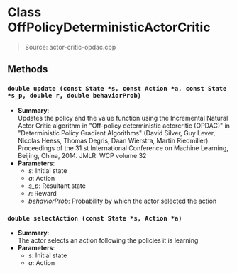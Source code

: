 # Class OffPolicyDeterministicActorCritic
> Source: actor-critic-opdac.cpp
## Methods
### ``double update (const State *s, const Action *a, const State *s_p, double r, double behaviorProb)``
* **Summary**:  
  Updates the policy and the value function using the Incremental Natural Actor Critic algorithm in "Off-policy deterministic actorcritic (OPDAC)" in "Deterministic Policy Gradient Algorithms" (David Silver, Guy Lever, Nicolas Heess, Thomas Degris, Daan Wierstra, Martin Riedmiller). Proceedings of the 31 st International Conference on Machine Learning, Beijing, China, 2014. JMLR: WCP volume 32  
* **Parameters**:  
  * _s_: Initial state
  * _a_: Action
  * _s_p_: Resultant state
  * _r_: Reward
  * _behaviorProb_: Probability by which the actor selected the action
### ``double selectAction (const State *s, Action *a)``
* **Summary**:  
  The actor selects an action following the policies it is learning  
* **Parameters**:  
  * _s_: Initial state
  * _a_: Action
